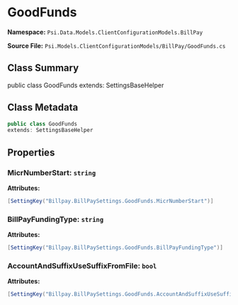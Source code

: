 # GoodFunds

**Namespace:** `Psi.Data.Models.ClientConfigurationModels.BillPay`

**Source File:** `Psi.Models.ClientConfigurationModels/BillPay/GoodFunds.cs`

## Class Summary

public class GoodFunds
extends: SettingsBaseHelper

## Class Metadata

```typescript
public class GoodFunds
extends: SettingsBaseHelper
```

## Properties

### MicrNumberStart: `string`

**Attributes:**
```csharp
[SettingKey("Billpay.BillPaySettings.GoodFunds.MicrNumberStart")]
```

### BillPayFundingType: `string`

**Attributes:**
```csharp
[SettingKey("Billpay.BillPaySettings.GoodFunds.BillPayFundingType")]
```

### AccountAndSuffixUseSuffixFromFile: `bool`

**Attributes:**
```csharp
[SettingKey("Billpay.BillPaySettings.GoodFunds.AccountAndSuffixUseSuffixFromFile")]
```

